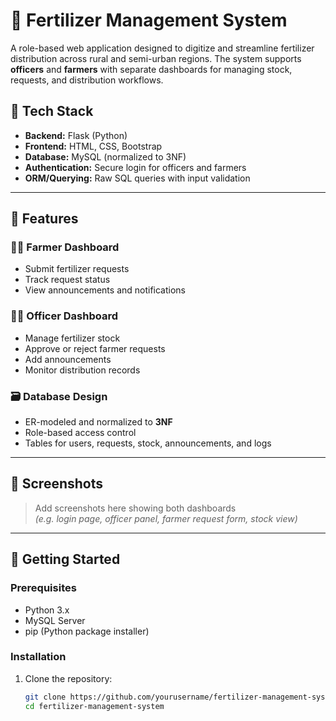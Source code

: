 # 🌾 Fertilizer Management System

A role-based web application designed to digitize and streamline fertilizer distribution across rural and semi-urban regions. The system supports **officers** and **farmers** with separate dashboards for managing stock, requests, and distribution workflows.

## 🔧 Tech Stack

- **Backend:** Flask (Python)
- **Frontend:** HTML, CSS, Bootstrap
- **Database:** MySQL (normalized to 3NF)
- **Authentication:** Secure login for officers and farmers
- **ORM/Querying:** Raw SQL queries with input validation

---

## 🎯 Features

### 👨‍🌾 Farmer Dashboard
- Submit fertilizer requests
- Track request status
- View announcements and notifications

### 🧑‍💼 Officer Dashboard
- Manage fertilizer stock
- Approve or reject farmer requests
- Add announcements
- Monitor distribution records

### 🗃️ Database Design
- ER-modeled and normalized to **3NF**
- Role-based access control
- Tables for users, requests, stock, announcements, and logs

---

## 📸 Screenshots

> Add screenshots here showing both dashboards  
> *(e.g. login page, officer panel, farmer request form, stock view)*

---

## 🚀 Getting Started

### Prerequisites
- Python 3.x
- MySQL Server
- pip (Python package installer)

### Installation

1. Clone the repository:
   ```bash
   git clone https://github.com/yourusername/fertilizer-management-system.git
   cd fertilizer-management-system

